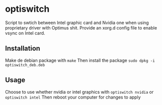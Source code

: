 # optiswitch
Script to swtich between Intel graphic card and Nvidia one when using proprietary driver with Optimus shit. Provide an xorg.d config file to enable vsync on Intel card.

## Installation

Make de debian package with `make`
Then install the package `sudo dpkg -i optiswitch_deb.deb`

## Usage

Choose to use whether nvidia or intel graphics with `optiswitch nvidia` or `optiswitch intel`
Then reboot your computer for changes to apply

